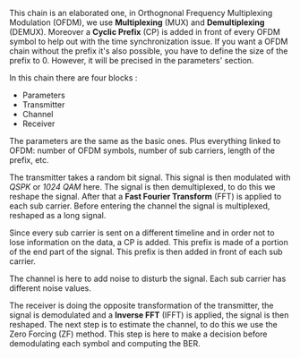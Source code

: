 This chain is an elaborated one, in Orthognonal Frequency Multiplexing Modulation (OFDM), we use **Multiplexing** (MUX) and **Demultiplexing** (DEMUX). Moreover a **Cyclic Prefix** (CP) is added in front of every OFDM symbol to help out with the time synchronization issue. If you want a OFDM chain without the prefix it's also possible, you have to define the size of the prefix to 0. However, it will be precised in the parameters' section.

In this chain there are four blocks : 
- Parameters
- Transmitter
- Channel
- Receiver

The parameters are the same as the basic ones. Plus everything linked to OFDM: number of OFDM symbols, number of sub carriers, length of the prefix, etc.

The transmitter takes a random bit signal. This signal is then modulated with *QSPK* or *1024 QAM* here. The signal is then demultiplexed, to do this we reshape the signal. After that a **Fast Fourier Transform** (FFT) is applied to each sub carrier. Before entering the channel the signal is multiplexed, reshaped as a long signal.

Since every sub carrier is sent on a different timeline and in order not to lose information on the data, a CP is added. This prefix is made of a portion of the end part of the signal. This prefix is then added in front of each sub carrier.

The channel is here to add noise to disturb the signal. Each sub carrier has different noise values. 

The receiver is doing the opposite transformation of the transmitter, the signal is demodulated and a **Inverse FFT** (IFFT) is applied, the signal is then reshaped. The next step is to estimate the channel, to do this we use the Zero Forcing (ZF) method. This step is here to make a decision before demodulating each symbol and computing the BER.
